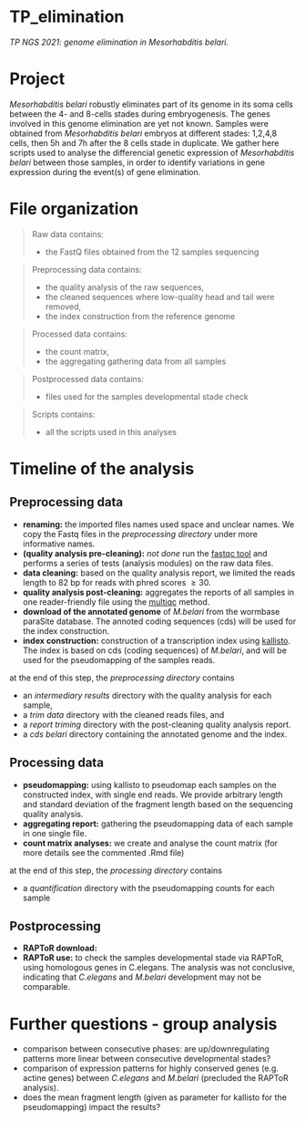 # TP_elimination
*TP NGS 2021: genome elimination in Mesorhabditis belari.*

# Project
*Mesorhabditis belari* robustly eliminates part of its genome in its soma cells between the 4- and 8-cells stades during embryogenesis. The genes involved in this genome elimination are yet not known. Samples were obtained from *Mesorhabditis belari* embryos at different stades:
1,2,4,8 cells, then 5h and 7h after the 8 cells stade in duplicate.
We gather here scripts used to analyse the differencial genetic expression of *Mesorhabditis belari* between those samples, in order to identify variations in gene expression during the event(s) of gene elimination.




# File organization
> Raw data contains:
> - the FastQ files obtained from the 12 samples sequencing

> Preprocessing data contains:
> - the quality analysis of the raw sequences,
> - the cleaned sequences where low-quality head and tail were removed,
> - the index construction from the reference genome

> Processed data contains:
> - the count matrix,
> - the aggregating gathering data from all samples

> Postprocessed data contains:
> - files used for the samples developmental stade check

> Scripts contains:
> - all the scripts used in this analyses

# Timeline of the analysis

## Preprocessing data
 - **renaming:** the imported files names used space and unclear names. We copy the Fastq files in the *preprocessing directory* under more informative names.
 - **(quality analysis pre-cleaning):** *not done* run the [fastqc tool](https://www.bioinformatics.babraham.ac.uk/projects/fastqc/Help/3%20Analysis%20Modules/) and performs a series of tests (analysis modules) on the raw data files.
 - **data cleaning:** based on the quality analysis report, we limited the reads length to 82 bp for reads with phred scores $\geq 30$.
 - **quality analysis post-cleaning:** aggregates the reports of all samples in one reader-friendly file using the [multiqc](https://multiqc.info/docs/) method.
 - **download of the annotated genome** of *M.belari* from the wormbase paraSite database. The annoted coding sequences (cds) will be used for the index construction.
 - **index construction:** construction of a transcription index using [kallisto](https://pachterlab.github.io/kallisto/about.html). The index is based on cds (coding sequences) of *M.belari*, and will be used for the pseudomapping of the samples reads.


at the end of this step, the *preprocessing directory* contains 
- an *intermediary results* directory with the quality analysis for each sample, 
- a *trim data* directory with the cleaned reads files, and
- a *report triming* directory with the post-cleaning quality analysis report.
- a *cds belari* directory containing the annotated genome and the index.

## Processing data
 - **pseudomapping:** using kallisto to pseudomap each samples on the constructed index, with single end reads. We provide arbitrary length and standard deviation of the fragment length based on the sequencing quality analysis.
 - **aggregating report:** gathering the pseudomapping data of each sample in one single file.
 - **count matrix analyses:** we create and analyse the count matrix (for more details see the commented .Rmd file)


at the end of this step, the *processing directory* contains 
- a *quantification* directory with the pseudomapping counts for each sample


## Postprocessing
 - **RAPToR download:** 
 - **RAPToR use:** to check the samples developmental stade via RAPToR, using homologous genes in C.elegans. The analysis was not conclusive, indicating that *C.elegans* and *M.belari* development may not be comparable.


# Further questions - group analysis
- comparison between consecutive phases: are up/downregulating patterns more linear between consecutive developmental stades?
- comparison of expression patterns for highly conserved genes (e.g. actine genes) between *C.elegans* and *M.belari* (precluded the RAPToR analysis).
- does the mean fragment length (given as parameter for kallisto for the pseudomapping) impact the results?


